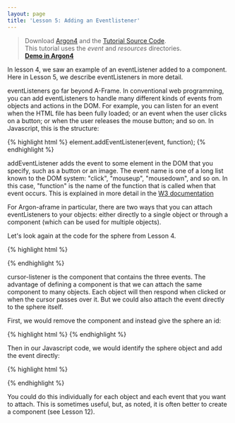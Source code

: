 ```yaml
---
layout: page
title: 'Lesson 5: Adding an Eventlistener'
---
```

> Download [Argon4](http://argonjs.io/argon-app) and the [Tutorial Source Code](https://github.com/argonjs/design-aids/tree/gh-pages/code). <br> This tutorial uses the *event* and *resources* directories.<br> **[Demo in Argon4](https://github.com/argonjs/design-aids/tree/gh-pages/code/event/)**


In lesson 4, we saw an example of an eventListener added to a component. Here in Lesson 5, we describe eventListeners in more detail. 

eventListeners go far beyond A-Frame. In conventional web programming, you can add eventListeners to handle many different kinds of events from objects and actions in the DOM. For example, you can listen for an event when the HTML file has been fully loaded; or an event when the user clicks on a button; or when the user releases the mouse button; and so on. In Javascript, this is the structure:

{% highlight html %}
element.addEventListener(event, function);
{% endhighlight %}

addEventListener adds the event to some element in the DOM that you specify, such as a button or an image. The event name is one of a long list known to the DOM system: "click", "mouseup", "mousedown", and so on. In this case, "function" is the name of the function that is called when that event occurs. This is explained in more detail in the [W3 documentation](http://www.w3schools.com/js/js_htmldom_eventlistener.asp)

For Argon-aframe in particular, there are two ways that you can attach eventListeners to your objects: either directly to a single object or through a component (which can be used for multiple objects). 

Let's look again at the code for the sphere from Lesson 4.

{% highlight html %}

<a-sphere position="0 1.25 -1" cursor-listener radius="1.25" color="#EF2D5E" ></a-sphere>

{% endhighlight %}

cursor-listener is the component that contains the three events. The advantage of defining a component is that we can attach the same component to many objects. Each object will then respond when clicked or when the cursor passes over it. But we could also attach the event directly to the sphere itself. 

First, we would remove the component and instead give the sphere an id:

{% highlight html %}
<a-sphere id="mysphere" position="0 1.25 -1" radius="1.25" color="#EF2D5E" ></a-sphere>
{% endhighlight %}

Then in our Javascript code, we would identify the sphere object and add the event directly:

{% highlight html %}
<script>
var theSphere = document.querySelector("#mysphere"); 
theSphere.addEventListener("click",myReportingFunction); 
function myReportingFunction(){
	console.log("sphere was clicked on"); 
}
</script>
{% endhighlight %}

You could do this individually for each object and each event that you want to attach. This is sometimes useful, but, as noted, it is often better to create a component (see Lesson 12). 



